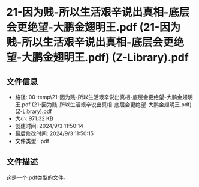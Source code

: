 ﻿# 21-因为贱-所以生活艰辛说出真相-底层会更绝望-大鹏金翅明王.pdf (21-因为贱-所以生活艰辛说出真相-底层会更绝望-大鹏金翅明王.pdf) (Z-Library).pdf

## 文件信息
- 路径: 00-temp\21-因为贱-所以生活艰辛说出真相-底层会更绝望-大鹏金翅明王.pdf (21-因为贱-所以生活艰辛说出真相-底层会更绝望-大鹏金翅明王.pdf) (Z-Library).pdf
- 大小: 971.32 KB
- 创建时间: 2024/9/3 11:50:14
- 最后修改时间: 2024/9/3 11:50:15
- 文件类型: .pdf

## 文件描述
这是一个.pdf类型的文件。

